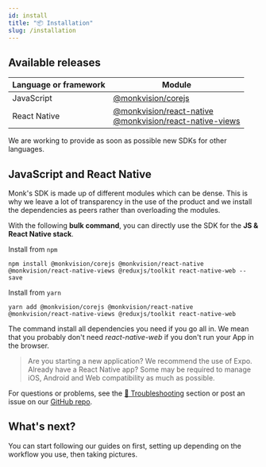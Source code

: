 ```yaml
---
id: install
title: "📦 Installation"
slug: /installation
---
```


## Available releases
| Language or framework | Module |
|-----------------------|--------|
| JavaScript | [@monkvision/corejs](https://www.npmjs.com/package/@monkvision/corejs) |
| React Native | [@monkvision/react-native](https://www.npmjs.com/package/@monkvision/react-native) <br/>[@monkvision/react-native-views](https://www.npmjs.com/package/@monkvision/react-native-views) |

We are working to provide as soon as possible new SDKs for other languages.

## JavaScript and React Native

Monk's SDK is made up of different modules which can be dense.
This is why we leave a lot of transparency in the use of the product
and we install the dependencies as peers rather than overloading the modules.

With the following **bulk command**,
you can directly use the SDK for the **JS & React Native stack**.

Install from `npm`
``` npm
npm install @monkvision/corejs @monkvision/react-native @monkvision/react-native-views @reduxjs/toolkit react-native-web --save
```

Install from `yarn`
``` yarn
yarn add @monkvision/corejs @monkvision/react-native @monkvision/react-native-views @reduxjs/toolkit react-native-web
```

The command install all dependencies you need if you go all in. We mean that you probably don't need _react-native-web_ if you don't run your App in the browser.

> Are you starting a new application? We recommend the use of Expo.
> Already have a React Native app? Some may be required
> to manage iOS, Android and Web compatibility as much as possible.

For questions or problems, see the [🧯 Troubleshooting](https://monkvision.github.io/monkjs/docs/troubleshooting) section
or post an issue on our [GitHub repo](https://github.com/monkvision/monkjs/issues).

## What's next?

You can start following our guides on first, setting up depending on the workflow you use, then taking pictures.
